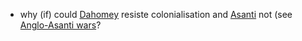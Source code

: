 - why (if) could [Dahomey](https://en.wikipedia.org/wiki/Dahomey) resiste colonialisation and [Asanti](https://en.wikipedia.org/wiki/Asante_people) not (see [Anglo-Asanti wars](https://en.wikipedia.org/wiki/Anglo-Ashanti_wars)? 
